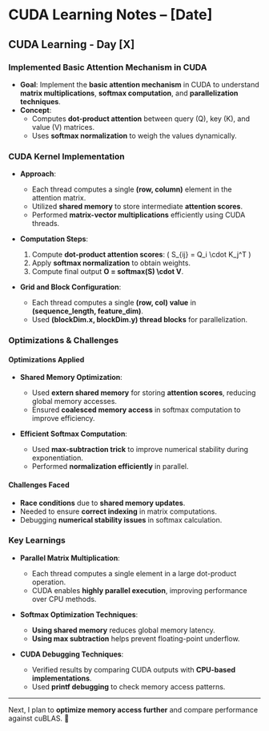 # CUDA Learning Notes – [Date]

## CUDA Learning - Day [X]

### Implemented Basic Attention Mechanism in CUDA

- **Goal**: Implement the **basic attention mechanism** in CUDA to understand **matrix multiplications**, **softmax computation**, and **parallelization techniques**.
- **Concept**:
  - Computes **dot-product attention** between query (Q), key (K), and value (V) matrices.
  - Uses **softmax normalization** to weigh the values dynamically.

### **CUDA Kernel Implementation**

- **Approach**:
  - Each thread computes a single **(row, column)** element in the attention matrix.
  - Utilized **shared memory** to store intermediate **attention scores**.
  - Performed **matrix-vector multiplications** efficiently using CUDA threads.

- **Computation Steps**:
  1. Compute **dot-product attention scores**: \( S_{ij} = Q_i \cdot K_j^T \)
  2. Apply **softmax normalization** to obtain weights.
  3. Compute final output **O = softmax(S) \cdot V**.

- **Grid and Block Configuration**:
  - Each thread computes a single **(row, col) value** in **(sequence_length, feature_dim)**.
  - Used **(blockDim.x, blockDim.y) thread blocks** for parallelization.

### **Optimizations & Challenges**

#### **Optimizations Applied**
- **Shared Memory Optimization**:
  - Used **extern shared memory** for storing **attention scores**, reducing global memory accesses.
  - Ensured **coalesced memory access** in softmax computation to improve efficiency.

- **Efficient Softmax Computation**:
  - Used **max-subtraction trick** to improve numerical stability during exponentiation.
  - Performed **normalization efficiently** in parallel.

#### **Challenges Faced**
- **Race conditions** due to **shared memory updates**.
- Needed to ensure **correct indexing** in matrix computations.
- Debugging **numerical stability issues** in softmax calculation.


### **Key Learnings**
- **Parallel Matrix Multiplication**:
  - Each thread computes a single element in a large dot-product operation.
  - CUDA enables **highly parallel execution**, improving performance over CPU methods.

- **Softmax Optimization Techniques**:
  - **Using shared memory** reduces global memory latency.
  - **Using max subtraction** helps prevent floating-point underflow.

- **CUDA Debugging Techniques**:
  - Verified results by comparing CUDA outputs with **CPU-based implementations**.
  - Used **printf debugging** to check memory access patterns.

---
Next, I plan to **optimize memory access further** and compare performance against cuBLAS. 🚀